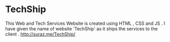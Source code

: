 # TechShip
This Web and Tech Services Website is created using HTML , CSS and JS . I have given the name of website 'TechShip'  as it ships the services to the client . 
http://suraz.me/TechShip/
